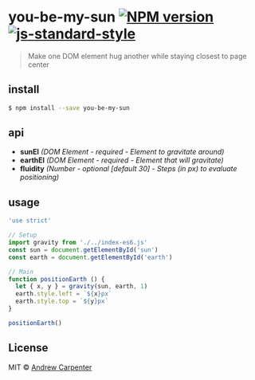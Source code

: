 # you-be-my-sun [![NPM version](https://badge.fury.io/js/you-be-my-sun.svg)](https://npmjs.org/package/you-be-my-sun)   [![js-standard-style](https://img.shields.io/badge/code%20style-standard-brightgreen.svg?style=flat)](https://github.com/feross/standard)

> Make one DOM element hug another while staying closest to page center

## install

```sh
$ npm install --save you-be-my-sun
```

## api
- **sunEl** *(DOM Element - required - Element to gravitate around)*
- **earthEl** *(DOM Element - required - Element that will gravitate)*
- **fluidity** *(Number - optional [default 30] - Steps (in px) to evaluate positioning)*

## usage

```js
'use strict'

// Setup
import gravity from './../index-es6.js'
const sun = document.getElementById('sun')
const earth = document.getElementById('earth')

// Main
function positionEarth () {
  let { x, y } = gravity(sun, earth, 1)
  earth.style.left = `${x}px`
  earth.style.top = `${y}px`
}

positionEarth()
```

## License

MIT © [Andrew Carpenter](https://github.com/doesdev)
